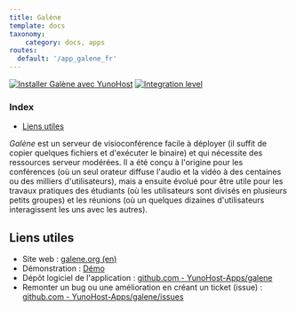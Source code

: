 ```yaml
---
title: Galène
template: docs
taxonomy:
    category: docs, apps
routes:
  default: '/app_galene_fr'
---
```


[![Installer Galène avec YunoHost](https://install-app.yunohost.org/install-with-yunohost.svg)](https://install-app.yunohost.org/?app=galene) [![Integration level](https://dash.yunohost.org/integration/galene.svg)](https://dash.yunohost.org/appci/app/galene)

### Index

- [Liens utiles](#liens-utiles)

*Galène* est un serveur de visioconférence facile à déployer (il suffit de copier quelques fichiers et d'exécuter le binaire) et qui nécessite des ressources serveur modérées. Il a été conçu à l'origine pour les conférences (où un seul orateur diffuse l'audio et la vidéo à des centaines ou des milliers d'utilisateurs), mais a ensuite évolué pour être utile pour les travaux pratiques des étudiants (où les utilisateurs sont divisés en plusieurs petits groupes) et les réunions (où un quelques dizaines d'utilisateurs interagissent les uns avec les autres).

## Liens utiles

+ Site web : [galene.org (en)](https://galene.org/)
+ Démonstration : [Démo](https://galene.org:8443/)
+ Dépôt logiciel de l'application : [github.com - YunoHost-Apps/galene](https://github.com/YunoHost-Apps/galene_ynh)
+ Remonter un bug ou une amélioration en créant un ticket (issue) : [github.com - YunoHost-Apps/galene/issues](https://github.com/YunoHost-Apps/galene_ynh/issues)
